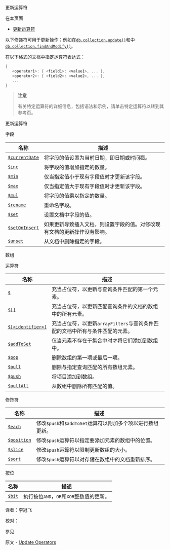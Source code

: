 [ ]()更新运算符

[]()

在本页面

*   [更新运算符](update-operators)

以下修饰符可用于更新操作；例如在[`db.collection.update()`]()和中 [`db.collection.findAndModify()`]()。

在以下格式的文档中指定运算符表达式：

```powershell
{
   <operator1>: { <field1>: <value1>, ... },
   <operator2>: { <field2>: <value2>, ... },
   ...
}
```

> **注意**
>
> 有关特定运算符的详细信息，包括语法和示例，请单击特定运算符以转到其参考页。

 <span id="update-operators">更新运算符</span>

 字段

| 名称               | 描述                                                         |
| ------------------ | ------------------------------------------------------------ |
| [`$currentDate`]() | 将字段的值设置为当前日期，即日期或时间戳。                   |
| [`$inc`]()         | 将字段的值增加指定的数量。                                   |
| [`$min`]()         | 仅当指定值小于现有字段值时才更新该字段。                     |
| [`$max`]()         | 仅当指定值大于现有字段值时才更新该字段。                     |
| [`$mul`]()         | 将字段的值乘以指定的数量。                                   |
| [`$rename`]()      | 重命名字段。                                                 |
| [`$set`]()         | 设置文档中字段的值。                                         |
| [`$setOnInsert`]() | 如果更新导致插入文档，则设置字段的值。对修改现有文档的更新操作没有影响。 |
| [`$unset`]()       | 从文档中删除指定的字段。                                     |

 数组

 运算符

| 名称                  | 描述                                                         |
| --------------------- | ------------------------------------------------------------ |
| [`$`]()               | 充当占位符，以更新与查询条件匹配的第一个元素。               |
| [`$[]`]()             | 充当占位符，以更新匹配查询条件的文档的数组中的所有元素。     |
| [`$[<identifier>]`]() | 充当占位符，以更新`arrayFilters`与查询条件匹配的文档中所有与条件匹配的元素。 |
| [`$addToSet`]()       | 仅当元素不存在于集合中时才将它们添加到数组中。               |
| [`$pop`]()            | 删除数组的第一项或最后一项。                                 |
| [`$pull`]()           | 删除与指定查询匹配的所有数组元素。                           |
| [`$push`]()           | 将项目添加到数组。                                           |
| [`$pullAll`]()        | 从数组中删除所有匹配的值。                                   |

 修饰符

| 名称            | 描述                                                       |
| --------------- | ---------------------------------------------------------- |
| [`$each`]()     | 修改`$push`和`$addToSet`运算符以附加多个项以进行数组更新。 |
| [`$position`]() | 修改`$push`运算符以指定要添加元素的数组中的位置。          |
| [`$slice`]()    | 修改`$push`运算符以限制更新数组的大小。                    |
| [`$sort`]()     | 修改`$push`运算符以对存储在数组中的文档重新排序。          |

 按位

| 名称       | 描述                                     |
| ---------- | ---------------------------------------- |
| [`$bit`]() | 执行按位`AND`，`OR`和`XOR`整数值的更新。 |



译者：李冠飞

校对：

 参见

原文 - [Update Operators]( https://docs.mongodb.com/manual/reference/operator/update/ )

